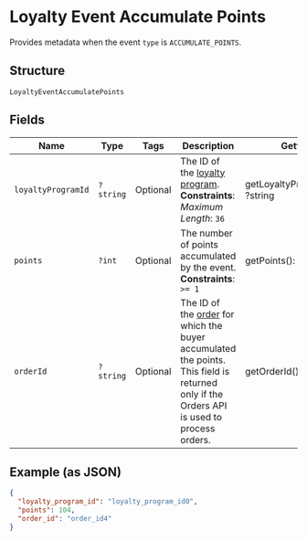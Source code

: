 
# Loyalty Event Accumulate Points

Provides metadata when the event `type` is `ACCUMULATE_POINTS`.

## Structure

`LoyaltyEventAccumulatePoints`

## Fields

| Name | Type | Tags | Description | Getter | Setter |
|  --- | --- | --- | --- | --- | --- |
| `loyaltyProgramId` | `?string` | Optional | The ID of the [loyalty program](entity:LoyaltyProgram).<br>**Constraints**: *Maximum Length*: `36` | getLoyaltyProgramId(): ?string | setLoyaltyProgramId(?string loyaltyProgramId): void |
| `points` | `?int` | Optional | The number of points accumulated by the event.<br>**Constraints**: `>= 1` | getPoints(): ?int | setPoints(?int points): void |
| `orderId` | `?string` | Optional | The ID of the [order](entity:Order) for which the buyer accumulated the points.<br>This field is returned only if the Orders API is used to process orders. | getOrderId(): ?string | setOrderId(?string orderId): void |

## Example (as JSON)

```json
{
  "loyalty_program_id": "loyalty_program_id0",
  "points": 104,
  "order_id": "order_id4"
}
```

